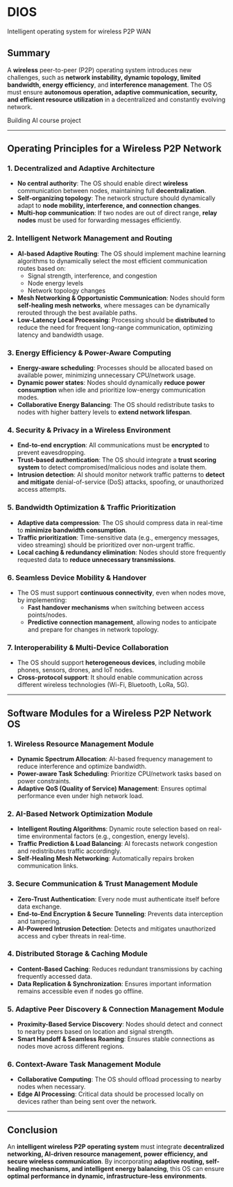# DIOS
Intelligent operating system for wireless P2P WAN

## Summary  

A **wireless** peer-to-peer (P2P) operating system introduces new challenges, such as **network instability, dynamic topology, limited bandwidth, energy efficiency**, and **interference management**. The OS must ensure **autonomous operation, adaptive communication, security, and efficient resource utilization** in a decentralized and constantly evolving network.

Building AI course project

---

## **Operating Principles for a Wireless P2P Network**  

### **1. Decentralized and Adaptive Architecture**  
   - **No central authority**: The OS should enable direct **wireless** communication between nodes, maintaining full **decentralization**.  
   - **Self-organizing topology**: The network structure should dynamically adapt to **node mobility, interference, and connection changes**.  
   - **Multi-hop communication**: If two nodes are out of direct range, **relay nodes** must be used for forwarding messages efficiently.  

### **2. Intelligent Network Management and Routing**  
   - **AI-based Adaptive Routing**: The OS should implement machine learning algorithms to dynamically select the most efficient communication routes based on:  
     - Signal strength, interference, and congestion  
     - Node energy levels  
     - Network topology changes  
   - **Mesh Networking & Opportunistic Communication**: Nodes should form **self-healing mesh networks**, where messages can be dynamically rerouted through the best available paths.  
   - **Low-Latency Local Processing**: Processing should be **distributed** to reduce the need for frequent long-range communication, optimizing latency and bandwidth usage.  

### **3. Energy Efficiency & Power-Aware Computing**  
   - **Energy-aware scheduling**: Processes should be allocated based on available power, minimizing unnecessary CPU/network usage.  
   - **Dynamic power states**: Nodes should dynamically **reduce power consumption** when idle and prioritize low-energy communication modes.  
   - **Collaborative Energy Balancing**: The OS should redistribute tasks to nodes with higher battery levels to **extend network lifespan**.  

### **4. Security & Privacy in a Wireless Environment**  
   - **End-to-end encryption**: All communications must be **encrypted** to prevent eavesdropping.  
   - **Trust-based authentication**: The OS should integrate a **trust scoring system** to detect compromised/malicious nodes and isolate them.  
   - **Intrusion detection**: AI should monitor network traffic patterns to **detect and mitigate** denial-of-service (DoS) attacks, spoofing, or unauthorized access attempts.  

### **5. Bandwidth Optimization & Traffic Prioritization**  
   - **Adaptive data compression**: The OS should compress data in real-time to **minimize bandwidth consumption**.  
   - **Traffic prioritization**: Time-sensitive data (e.g., emergency messages, video streaming) should be prioritized over non-urgent traffic.  
   - **Local caching & redundancy elimination**: Nodes should store frequently requested data to **reduce unnecessary transmissions**.  

### **6. Seamless Device Mobility & Handover**  
   - The OS must support **continuous connectivity**, even when nodes move, by implementing:  
     - **Fast handover mechanisms** when switching between access points/nodes.  
     - **Predictive connection management**, allowing nodes to anticipate and prepare for changes in network topology.  

### **7. Interoperability & Multi-Device Collaboration**  
   - The OS should support **heterogeneous devices**, including mobile phones, sensors, drones, and IoT nodes.  
   - **Cross-protocol support**: It should enable communication across different wireless technologies (Wi-Fi, Bluetooth, LoRa, 5G).  

---

## **Software Modules for a Wireless P2P Network OS**  

### **1. Wireless Resource Management Module**  
   - **Dynamic Spectrum Allocation**: AI-based frequency management to reduce interference and optimize bandwidth.  
   - **Power-aware Task Scheduling**: Prioritize CPU/network tasks based on power constraints.  
   - **Adaptive QoS (Quality of Service) Management**: Ensures optimal performance even under high network load.  

### **2. AI-Based Network Optimization Module**  
   - **Intelligent Routing Algorithms**: Dynamic route selection based on real-time environmental factors (e.g., congestion, energy levels).  
   - **Traffic Prediction & Load Balancing**: AI forecasts network congestion and redistributes traffic accordingly.  
   - **Self-Healing Mesh Networking**: Automatically repairs broken communication links.  

### **3. Secure Communication & Trust Management Module**  
   - **Zero-Trust Authentication**: Every node must authenticate itself before data exchange.  
   - **End-to-End Encryption & Secure Tunneling**: Prevents data interception and tampering.  
   - **AI-Powered Intrusion Detection**: Detects and mitigates unauthorized access and cyber threats in real-time.  

### **4. Distributed Storage & Caching Module**  
   - **Content-Based Caching**: Reduces redundant transmissions by caching frequently accessed data.  
   - **Data Replication & Synchronization**: Ensures important information remains accessible even if nodes go offline.  

### **5. Adaptive Peer Discovery & Connection Management Module**  
   - **Proximity-Based Service Discovery**: Nodes should detect and connect to nearby peers based on location and signal strength.  
   - **Smart Handoff & Seamless Roaming**: Ensures stable connections as nodes move across different regions.  

### **6. Context-Aware Task Management Module**  
   - **Collaborative Computing**: The OS should offload processing to nearby nodes when necessary.  
   - **Edge AI Processing**: Critical data should be processed locally on devices rather than being sent over the network.  

---

## **Conclusion**  
An **intelligent wireless P2P operating system** must integrate **decentralized networking, AI-driven resource management, power efficiency, and secure wireless communication**. By incorporating **adaptive routing, self-healing mechanisms, and intelligent energy balancing**, this OS can ensure **optimal performance in dynamic, infrastructure-less environments**.
